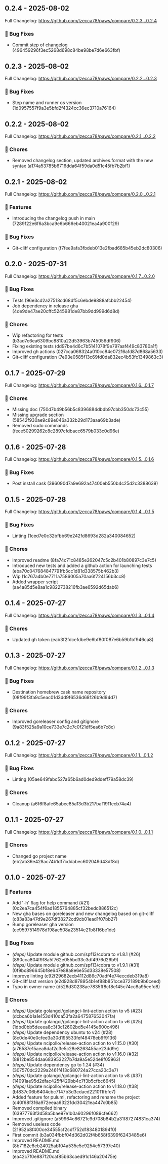 
## 0.2.4 - 2025-08-02


Full Changelog: https://github.com/lzecca78/paws/compare/0.2.3...0.2.4


### 🐛 Bug Fixes

- Commit step of changelog (496459296f3ec5268d698c84be98be7d6e663fbf)

## 0.2.3 - 2025-08-02


Full Changelog: https://github.com/lzecca78/paws/compare/0.2.2...0.2.3


### 🐛 Bug Fixes

- Step name and runner os version (1d0957557f9a3e5bfd2f4324cc36ec3710a76164)

## 0.2.2 - 2025-08-02


Full Changelog: https://github.com/lzecca78/paws/compare/0.2.1...0.2.2


### 🧹 Chores

- Removed changelog section, updated archives.format with the new syntax (a174a53785b6716dda64f59da0d51c45fb7b2bf1)

## 0.2.1 - 2025-08-02


Full Changelog: https://github.com/lzecca78/paws/compare/0.2.0...0.2.1


### 🎉 Features

- Introducing the changelog push in main (7289f22e6f6a3bca9e6b666eb40021ea4a900f29)

### 🐛 Bug Fixes

- Git-cliff configuration (f7fee9afa3fbdeb013e2fbad685b45eb2dc80306)

## 0.2.0 - 2025-07-31


Full Changelog: https://github.com/lzecca78/paws/compare/0.1.7...0.2.0


### 🐛 Bug Fixes

- Tests (96e3cd2a27518cd68df5c6ebde9888afcbb22454)
- Job dependency in release gha (4de9de47ae20cffc5245981de87bb9dd999d6d8d)

### 🧹 Chores

- Wip refactoring for tests (b3ad7c6ea6309bc8810a22d53963b745056df906)
- Fixing existing tests (dd97be4d6c7b5141078f9e797aaf449c83780a1f)
- Improved gh actions (027cca068324a010cc84e07216afd87d868a5633)
- Git-cliff configuration (7e93e0585f13c69fd0da832ec4b53fc1349863c3)

## 0.1.7 - 2025-07-29


Full Changelog: https://github.com/lzecca78/paws/compare/0.1.6...0.1.7


### 🧹 Chores

- Missing doc (750d7b49b56b5c8396884dbdb97cbb350dc73c55)
- Missing upgrade section (58542f930ae9c89e046a332b29d173aaa69b3ade)
- Removed sudo commands (fece50299262c8c2897cfdbacc6579b033c0d96e)

## 0.1.6 - 2025-07-28


Full Changelog: https://github.com/lzecca78/paws/compare/0.1.5...0.1.6


### 🐛 Bug Fixes

- Post install cask (396090d7a9e692a47400eb550b4c25d2c3388639)

## 0.1.5 - 2025-07-28


Full Changelog: https://github.com/lzecca78/paws/compare/0.1.4...0.1.5


### 🐛 Bug Fixes

- Linting (1ced7e0c32bfbb69e242fd8693d282a340084652)

### 🧹 Chores

- Improved readme (8fa74c71c8485e262047c5c2b401b80897c3e7c5)
- Introduced new tests and added a github action for launching tests (eba70c047684847791fb5cc1d81d338575b462b3)
- Wip (1c767a4b0e7711a7586005a70aa6f724156b3cc8)
- Added wrapper script (aa4a85d5e8aa1c9822738216fb3ae6592d65dab6)

## 0.1.4 - 2025-07-27


Full Changelog: https://github.com/lzecca78/paws/compare/0.1.3...0.1.4


### 🧹 Chores

- Updated gh token (eab3f2fdcefdbe9e6bf80f087e6b59b1bf946ca8)

## 0.1.3 - 2025-07-27


Full Changelog: https://github.com/lzecca78/paws/compare/0.1.2...0.1.3


### 🐛 Bug Fixes

- Destination homebrew cask name repository (08f99f3fa9c5eac01d3dd9f6536d68f26b9d94d7)

### 🧹 Chores

- Improved goreleaser config and gitignore (9a83f525a9a10ce733e7c2c7c0f21df5ea6b7c8c)

## 0.1.2 - 2025-07-27


Full Changelog: https://github.com/lzecca78/paws/compare/0.1.1...0.1.2


### 🐛 Bug Fixes

- Linting (05ae649fabc527a65b6ad0ded9ddeff79a58dc39)

### 🧹 Chores

- Cleanup (a6f6f8afe65abec85a13d3b217baf1911ecb74a4)

## 0.1.1 - 2025-07-27


Full Changelog: https://github.com/lzecca78/paws/compare/0.1.0...0.1.1


### 🧹 Chores

- Changed go project name (eb2ab36e428ac74b1df7cddabec602049d43df8d)

## 0.1.0 - 2025-07-27



### 🎉 Features

- Add '-h' flag for help command (#21) (0c2ea7ca454f6ad1855764885cf32bedc886512c)
- New gha bases on goreleaser and new changelog based on git-cliff (c83a83a47d9e267df38272cd9cb01ead1f07bb27)
- Bump goreleaser gha version (ee9597514978d198ae508a23514e21b8f16be1de)

### 🐛 Bug Fixes

- *(deps)* Update module github.com/spf13/cobra to v1.8.1 (#26) (890cca804f9f8a5f762e055bd33c3df4976d26b9)
- *(deps)* Update module github.com/spf13/cobra to v1.9.1 (#31) (0f9bc896645bf8e647e88a8e6e55d33338e57508)
- Improve linting (c92f29682ecb4112d86c70adf4e74eccdeb319a8)
- Git-cliff last version (e2d928d878954b1ef88b851cce372189b9b6ceed)
- Typo in owner name (d526d30238ae7835ff8cf8e145c74cc8a95eefd8)

### 🧹 Chores

- *(deps)* Update golangci/golangci-lint-action action to v5 (#23) (dcbca6b1a1e153d410da53fa2a647587653047fa)
- *(deps)* Update golangci/golangci-lint-action action to v6 (#25) (1dbd0bb5deeea8c3f3c12602bd5e4145e600c496)
- *(deps)* Update dependency ubuntu to v24 (#28) (8c0de40e0cfee3a30d195533fef48478eb9f9136)
- *(deps)* Update ncipollo/release-action action to v1.15.0 (#30) (a76587e15aea8daf2c3e5c28e8263455ae23dd9e)
- *(deps)* Update ncipollo/release-action action to v1.16.0 (#32) (8812be854daa683953227b7da9a5e524e8f05963)
- *(deps)* Update dependency go to 1.24 (#34) (307570dc2229a2461f413c680724a27cca20c3e7)
- *(deps)* Update golangci/golangci-lint-action action to v8 (#37) (14091ae95d2dfac425ff429bb4c7f3b5cfbc6645)
- *(deps)* Update ncipollo/release-action action to v1.18.0 (#38) (bf837c06b6404cbc7147b3d3cdaed221011fbfe7)
- Added feature for pulumi, refactoring and rename the project (c40f68f316a972eeaa63221dd30421ea447c0b85)
- Removed compiled binary (63977763f3d58a5bae97e1b0a60296f089cfe662)
- Improved .gitignore (a59964c86721c9d708b84b2a31f87274831ca374)
- Removed useless code (21952b8f400ce34555cf2cdf752d1834801894f0)
- First commit (b3a034fbbf04d362d02f4b658f6399f6243485e6)
- Improved README.md (8b7182e8eb24025ab104a535e5e9254e57397e40)
- Improved README.md (ea42c7f0e887f20caf85b63caed91c146a20475e)


